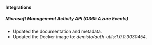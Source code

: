 
#### Integrations

##### Microsoft Management Activity API (O365 Azure Events)

- Updated the documentation and metadata. 
- Updated the Docker image to: *demisto/auth-utils:1.0.0.3030454*.

